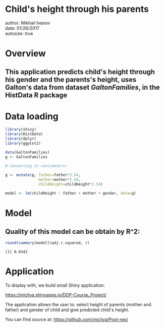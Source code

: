 Child's height through his parents
========================================================
author: Mikhail Ivanov  
date: 01/26/2017          
autosize: true

Overview
========================================================

## This application predicts child's height through his gender and the parents's height, uses Galton's data from dataset *GaltonFamilies*, in the **HistData** R package
                     
Data loading
========================================================


```r
library(shiny)
library(HistData)
library(dplyr)
library(ggplot2)

data(GaltonFamilies)
g <- GaltonFamilies

# converting in centimeters:
        
g <- mutate(g, father=father*2.54,
               mother=mother*2.54,
               childHeight=childHeight*2.54)

model <- lm(childHeight ~ father + mother + gender, data=g)
```

Model
========================================================
## Quality of this model can be obtain by R^2:


```r
round(summary(model)$adj.r.squared, 4)
```

```
[1] 0.6342
```

Application
========================================================
To display with, we build small Shiny application:

 https://micliva.shinyapps.io/DDP-Course_Project/ 

The application allows the user to:
select height of parents (mother and father) and gender of child and give predicted child's height.

You can find source at: https://github.com/micliva/Post-rep/
